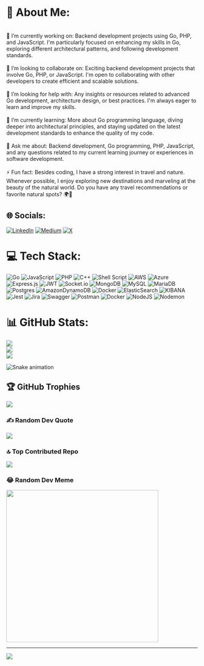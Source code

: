# 💫 About Me:
<br>🔭 I’m currently working on: Backend development projects using Go, PHP, and JavaScript. I'm particularly focused on enhancing my skills in Go, exploring different architectural patterns, and following development standards.<br><br>👯 I’m looking to collaborate on: Exciting backend development projects that involve Go, PHP, or JavaScript. I'm open to collaborating with other developers to create efficient and scalable solutions.<br><br>🤝 I’m looking for help with: Any insights or resources related to advanced Go development, architecture design, or best practices. I'm always eager to learn and improve my skills.<br><br>🌱 I’m currently learning: More about Go programming language, diving deeper into architectural principles, and staying updated on the latest development standards to enhance the quality of my code.<br><br>💬 Ask me about: Backend development, Go programming, PHP, JavaScript, and any questions related to my current learning journey or experiences in software development.<br><br>⚡ Fun fact: Besides coding, I have a strong interest in travel and nature. Whenever possible, I enjoy exploring new destinations and marveling at the beauty of the natural world. Do you have any travel recommendations or favorite natural spots? 🌍🌳


## 🌐 Socials:
[![LinkedIn](https://img.shields.io/badge/LinkedIn-%230077B5.svg?logo=linkedin&logoColor=white)](https://linkedin.com/in/walacesoares) [![Medium](https://img.shields.io/badge/Medium-12100E?logo=medium&logoColor=white)](https://medium.com/@@walacesoares28) [![X](https://img.shields.io/badge/X-black.svg?logo=X&logoColor=white)](https://x.com/walacesoaress) 

# 💻 Tech Stack:
![Go](https://img.shields.io/badge/go-%2300ADD8.svg?style=plastic&logo=go&logoColor=white) ![JavaScript](https://img.shields.io/badge/javascript-%23323330.svg?style=plastic&logo=javascript&logoColor=%23F7DF1E) ![PHP](https://img.shields.io/badge/php-%23777BB4.svg?style=plastic&logo=php&logoColor=white) ![C++](https://img.shields.io/badge/c++-%2300599C.svg?style=plastic&logo=c%2B%2B&logoColor=white) ![Shell Script](https://img.shields.io/badge/shell_script-%23121011.svg?style=plastic&logo=gnu-bash&logoColor=white) ![AWS](https://img.shields.io/badge/AWS-%23FF9900.svg?style=plastic&logo=amazon-aws&logoColor=white) ![Azure](https://img.shields.io/badge/azure-%230072C6.svg?style=plastic&logo=microsoftazure&logoColor=white) ![Express.js](https://img.shields.io/badge/express.js-%23404d59.svg?style=plastic&logo=express&logoColor=%2361DAFB) ![JWT](https://img.shields.io/badge/JWT-black?style=plastic&logo=JSON%20web%20tokens) ![Socket.io](https://img.shields.io/badge/Socket.io-black?style=plastic&logo=socket.io&badgeColor=010101) ![MongoDB](https://img.shields.io/badge/MongoDB-%234ea94b.svg?style=plastic&logo=mongodb&logoColor=white) ![MySQL](https://img.shields.io/badge/mysql-%2300000f.svg?style=plastic&logo=mysql&logoColor=white) ![MariaDB](https://img.shields.io/badge/MariaDB-003545?style=plastic&logo=mariadb&logoColor=white) ![Postgres](https://img.shields.io/badge/postgres-%23316192.svg?style=plastic&logo=postgresql&logoColor=white) ![AmazonDynamoDB](https://img.shields.io/badge/Amazon%20DynamoDB-4053D6?style=plastic&logo=Amazon%20DynamoDB&logoColor=white) ![Docker](https://img.shields.io/badge/docker-%230db7ed.svg?style=plastic&logo=docker&logoColor=white) ![ElasticSearch](https://img.shields.io/badge/-ElasticSearch-005571?style=plastic&logo=elasticsearch) ![KIBANA](https://img.shields.io/badge/kibana-005571.svg?style=plastic&logo=kibana&logoColor=white&color=%23005571) ![Jest](https://img.shields.io/badge/-jest-%23C21325?style=plastic&logo=jest&logoColor=white) ![Jira](https://img.shields.io/badge/jira-%230A0FFF.svg?style=plastic&logo=jira&logoColor=white) ![Swagger](https://img.shields.io/badge/-Swagger-%23Clojure?style=plastic&logo=swagger&logoColor=white) ![Postman](https://img.shields.io/badge/Postman-FF6C37?style=plastic&logo=postman&logoColor=white) ![Docker](https://img.shields.io/badge/docker-%230db7ed.svg?style=plastic&logo=docker&logoColor=white) ![NodeJS](https://img.shields.io/badge/node.js-6DA55F?style=plastic&logo=node.js&logoColor=white) ![Nodemon](https://img.shields.io/badge/NODEMON-%23323330.svg?style=plastic&logo=nodemon&logoColor=%BBDEAD)
# 📊 GitHub Stats:
![](https://github-readme-stats.vercel.app/api?username=walacesoares&theme=blueberry&hide_border=false&include_all_commits=true&count_private=false)<br/>
![](https://github-readme-streak-stats.herokuapp.com/?user=walacesoares&theme=blueberry&hide_border=false)<br/>
![](https://github-readme-stats.vercel.app/api/top-langs/?username=walacesoares&theme=blueberry&hide_border=false&include_all_commits=true&count_private=false&layout=compact)

<img src="https://raw.githubusercontent.com/walacesoares/walacesoares/output/snake.svg" alt="Snake animation" />

## 🏆 GitHub Trophies
![](https://github-profile-trophy.vercel.app/?username=walacesoares&theme=discord&no-frame=false&no-bg=false&margin-w=4)

### ✍️ Random Dev Quote
![](https://quotes-github-readme.vercel.app/api?type=horizontal&theme=tokyonight)

### 🔝 Top Contributed Repo
![](https://github-contributor-stats.vercel.app/api?username=walacesoares&limit=5&theme=tokyonight&combine_all_yearly_contributions=true)

### 😂 Random Dev Meme
<img src='https://randommeme-five.vercel.app/' style="height: 400px;"/>

---
[![](https://visitcount.itsvg.in/api?id=walacesoares&icon=6&color=3)](https://visitcount.itsvg.in)

<!-- Proudly created with GPRM ( https://gprm.itsvg.in ) -->
